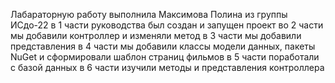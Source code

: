 Лабараторную работу выполнила Максимова Полина из группы ИСдо-22
в 1 части руководства был создан и запущен проект 
во 2 части мы добавили контроллер и изменяли метод
в 3 части мы добавили представления
в 4 части мы добавили классы модели данных, пакеты NuGet и сформировали шаблон страниц фильмов
в 5 части поработали с базой данных
в 6 части изучили методы и представления контроллера
